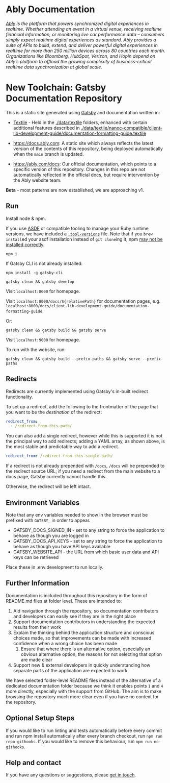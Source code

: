 # Ably Documentation

_[Ably](https://ably.com) is the platform that powers synchronized digital experiences in realtime. Whether attending an event in a virtual venue, receiving realtime financial information, or monitoring live car performance data – consumers simply expect realtime digital experiences as standard. Ably provides a suite of APIs to build, extend, and deliver powerful digital experiences in realtime for more than 250 million devices across 80 countries each month. Organizations like Bloomberg, HubSpot, Verizon, and Hopin depend on Ably’s platform to offload the growing complexity of business-critical realtime data synchronization at global scale._

# New Toolchain: Gatsby Documentation Repository

This is a static site generated using [Gatsby](https://www.gatsbyjs.com/) and documentation written in:

- [Textile](https://github.com/textile/textile-spec) - Held in the [./data/textile](./data/textile) folders, enhanced with certain additional features described in [./data/textile/nanoc-compatible/client-lib-development-guide/documentation-formatting-guide.textile](./data/textile/nanoc-compatible/client-lib-development-guide/documentation-formatting-guide.textile)

- <https://docs.ably.com>: A static site which always reflects the latest version of the contents of this repository, being deployed automatically when the `main` branch is updated.
- <https://ably.com/docs>: Our official documentation, which points to a specific version of this repository. Changes in this repo are not automatically reflected in the official docs, but require intervention by the Ably website team.

**Beta** - most patterns are now established, we are approaching v1.

## Run

Install node & npm.

If you use [ASDF](https://github.com/asdf-vm/asdf) or compatible tooling to manage your Ruby runtime versions, we have included a [`.tool-versions`](.tool-versions) file. Note that if you `brew install`ed your asdf installation instead of `git clone`ing it, npm [may not be installed correctly](https://youtrack.jetbrains.com/issue/WEB-51052).

`npm i`

If Gatsby CLI is not already installed:

`npm install -g gatsby-cli`

`gatsby clean && gatsby develop`

Visit `localhost:8000` for homepage.

Visit `localhost:8000/docs/${relativePath}` for documentation pages, e.g. `localhost:8000/docs/client-lib-development-guide/documentation-formatting-guide`.

Or:

`gatsby clean && gatsby build && gatsby serve`

Visit `localhost:9000` for homepage.

To run with the website, run:

`gatsby clean && gatsby build --prefix-paths && gatsby serve --prefix-paths`

## Redirects

Redirects are currently implemented using Gatsby's in-built redirect functionality.

To set up a redirect, add the following to the frontmatter of the page that you want to be the _destination_ of the redirect:

```yaml
redirect_from:
  - /redirect-from-this-path/
```

You can also add a single redirect, however while this is supported it is not the principal way to add redirects; adding a YAML array, as shown above, is the most stable and predictable way to add a redirect.

```yaml
redirect_from: /redirect-from-this-single-path/
```

If a redirect is not already prepended with `/docs`, `/docs` will be prepended to the redirect source URL; if you need a redirect from the main website to a docs page, Gatsby currently cannot handle this.

Otherwise, the redirect will be left intact.

## Environment Variables

Note that any env variables needed to show in the browser must be prefixed with `GATSBY_` in order to appear.

* GATSBY_DOCS_SIGNED_IN - set to any string to force the application to behave as though you are logged in
* GATSBY_DOCS_API_KEYS - set to any string to force the application to behave as though you have API keys available
* GATSBY_WEBSITE_API - the URL from which basic user data and API keys can be retrieved

Place these in .env.development to run locally.

## Further Information

Documentation is included throughout this repository in the form of README.md files at folder level. These are intended to:

1. Aid navigation through the repository, so documentation contributors and developers can easily see if they are in the right place
2. Support documentation contributors in understanding the expected results from their work
3. Explain the thinking behind the application structure and conscious choices made, so that improvements can be made with increased confidence when a wrong choice has been made
   1. Ensure that where there is an alternative option, especially an obvious alternative option, the reasons for not selecting that option are made clear
4. Support new & external developers in quickly understanding how separate parts of the application are expected to work

We have selected folder-level README files instead of the alternative of a dedicated documentation folder because we think it enables points `1` and `4` more directly, especially with the support from GitHub. The aim is to make browsing the repository much more clear even if you have no context for the repository.

## Optional Setup Steps

If you would like to run linting and tests automatically before every commit and run npm install automatically after every branch checkout, run `npm run repo-githooks`. If you would like to remove this behaviour, run `npm run no-githooks`.
## Help and contact

If you have any questions or suggestions, please [get in touch](https://ably.com/contact).
